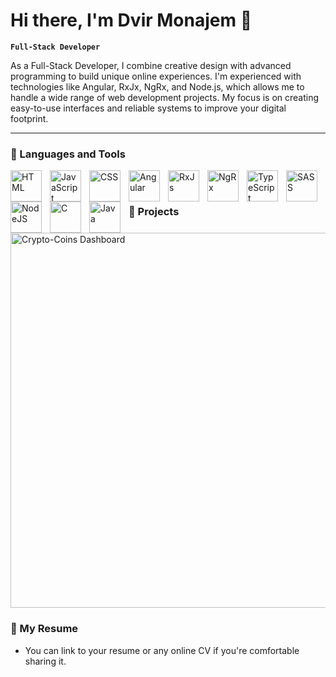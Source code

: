 # Hi there, I'm Dvir Monajem 👋

**`Full-Stack Developer `**

As a Full-Stack Developer, I combine creative design with advanced programming to build unique online experiences. 
 I'm experienced with technologies like Angular, RxJx, NgRx, and Node.js, which allows me to handle a wide range of web development projects. 
My focus is on creating easy-to-use interfaces and reliable systems to improve your digital footprint.

---

### 🧰 Languages and Tools

<img align="left" alt="HTML" width="50px" style="padding-right:10px;" src="https://cdn.jsdelivr.net/gh/devicons/devicon/icons/html5/html5-plain.svg" />
<img align="left" alt="JavaScript" width="50px" style="padding-right:10px;" src="https://cdn.jsdelivr.net/gh/devicons/devicon/icons/javascript/javascript-plain.svg" />
<img align="left" alt="CSS" width="50px" style="padding-right:10px;" src="https://cdn.jsdelivr.net/gh/devicons/devicon/icons/css3/css3-plain.svg" />
<img align="left" alt="Angular" width="50px" style="padding-right:10px;" src="https://cdn.jsdelivr.net/gh/devicons/devicon/icons/angularjs/angularjs-plain.svg" />
<img align="left" alt="RxJs" width="50px" style="padding-right:10px;" src="https://cdn.jsdelivr.net/gh/devicons/devicon@latest/icons/rxjs/rxjs-original.svg" />
<img align="left" alt="NgRx" width="50px" style="padding-right:10px;" src="https://cdn.jsdelivr.net/gh/devicons/devicon@latest/icons/ngrx/ngrx-original.svg" />
<img align="left" alt="TypeScript" width="50px" style="padding-right:10px;" src="https://cdn.jsdelivr.net/gh/devicons/devicon/icons/typescript/typescript-plain.svg" />
<img align="left" alt="SASS" width="50px" style="padding-right:10px;" src="https://cdn.jsdelivr.net/gh/devicons/devicon/icons/sass/sass-original.svg" />
<img align="left" alt="NodeJS" width="50px" style="padding-right:10px;" src="https://cdn.jsdelivr.net/gh/devicons/devicon/icons/nodejs/nodejs-original.svg" />
<img align="left" alt="C" width="50px" style="padding-right:10px;" src="https://cdn.jsdelivr.net/gh/devicons/devicon/icons/c/c-line.svg" />
<img align="left" alt="Java" width="50px" style="padding-right:10px;" src="https://cdn.jsdelivr.net/gh/devicons/devicon/icons/java/java-original.svg"/>
<br />

#

### 🔭 Projects

<a href="https://coincryptohub.web.app/" target="_blank">
  <img src="./images/your-image-name.png" alt="Crypto-Coins Dashboard" width="600">
</a>

### 📄 My Resume

- You can link to your resume or any online CV if you're comfortable sharing it.

